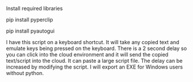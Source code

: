 Install required libraries

pip install pyperclip

pip install pyautogui



I have this script on a keyboard shortcut.   It will take any copied text and emulate keys being pressed on the keyboard.  There is a 2 second delay so you can click into the cloud environment and it will send the copied text/script into the cloud.  It can paste a large script file.  The delay can be increased by modifying the script.  I will export an EXE for Windows users without python.
